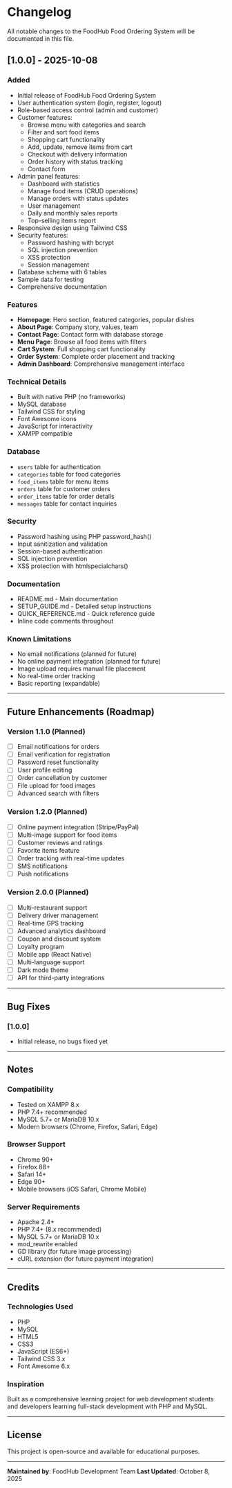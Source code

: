 # Changelog

All notable changes to the FoodHub Food Ordering System will be documented in this file.

## [1.0.0] - 2025-10-08

### Added
- Initial release of FoodHub Food Ordering System
- User authentication system (login, register, logout)
- Role-based access control (admin and customer)
- Customer features:
  - Browse menu with categories and search
  - Filter and sort food items
  - Shopping cart functionality
  - Add, update, remove items from cart
  - Checkout with delivery information
  - Order history with status tracking
  - Contact form
- Admin panel features:
  - Dashboard with statistics
  - Manage food items (CRUD operations)
  - Manage orders with status updates
  - User management
  - Daily and monthly sales reports
  - Top-selling items report
- Responsive design using Tailwind CSS
- Security features:
  - Password hashing with bcrypt
  - SQL injection prevention
  - XSS protection
  - Session management
- Database schema with 6 tables
- Sample data for testing
- Comprehensive documentation

### Features
- **Homepage**: Hero section, featured categories, popular dishes
- **About Page**: Company story, values, team
- **Contact Page**: Contact form with database storage
- **Menu Page**: Browse all food items with filters
- **Cart System**: Full shopping cart functionality
- **Order System**: Complete order placement and tracking
- **Admin Dashboard**: Comprehensive management interface

### Technical Details
- Built with native PHP (no frameworks)
- MySQL database
- Tailwind CSS for styling
- Font Awesome icons
- JavaScript for interactivity
- XAMPP compatible

### Database
- `users` table for authentication
- `categories` table for food categories
- `food_items` table for menu items
- `orders` table for customer orders
- `order_items` table for order details
- `messages` table for contact inquiries

### Security
- Password hashing using PHP password_hash()
- Input sanitization and validation
- Session-based authentication
- SQL injection prevention
- XSS protection with htmlspecialchars()

### Documentation
- README.md - Main documentation
- SETUP_GUIDE.md - Detailed setup instructions
- QUICK_REFERENCE.md - Quick reference guide
- Inline code comments throughout

### Known Limitations
- No email notifications (planned for future)
- No online payment integration (planned for future)
- Image upload requires manual file placement
- No real-time order tracking
- Basic reporting (expandable)

---

## Future Enhancements (Roadmap)

### Version 1.1.0 (Planned)
- [ ] Email notifications for orders
- [ ] Email verification for registration
- [ ] Password reset functionality
- [ ] User profile editing
- [ ] Order cancellation by customer
- [ ] File upload for food images
- [ ] Advanced search with filters

### Version 1.2.0 (Planned)
- [ ] Online payment integration (Stripe/PayPal)
- [ ] Multi-image support for food items
- [ ] Customer reviews and ratings
- [ ] Favorite items feature
- [ ] Order tracking with real-time updates
- [ ] SMS notifications
- [ ] Push notifications

### Version 2.0.0 (Planned)
- [ ] Multi-restaurant support
- [ ] Delivery driver management
- [ ] Real-time GPS tracking
- [ ] Advanced analytics dashboard
- [ ] Coupon and discount system
- [ ] Loyalty program
- [ ] Mobile app (React Native)
- [ ] Multi-language support
- [ ] Dark mode theme
- [ ] API for third-party integrations

---

## Bug Fixes

### [1.0.0]
- Initial release, no bugs fixed yet

---

## Notes

### Compatibility
- Tested on XAMPP 8.x
- PHP 7.4+ recommended
- MySQL 5.7+ or MariaDB 10.x
- Modern browsers (Chrome, Firefox, Safari, Edge)

### Browser Support
- Chrome 90+
- Firefox 88+
- Safari 14+
- Edge 90+
- Mobile browsers (iOS Safari, Chrome Mobile)

### Server Requirements
- Apache 2.4+
- PHP 7.4+ (8.x recommended)
- MySQL 5.7+ or MariaDB 10.x
- mod_rewrite enabled
- GD library (for future image processing)
- cURL extension (for future payment integration)

---

## Credits

### Technologies Used
- PHP
- MySQL
- HTML5
- CSS3
- JavaScript (ES6+)
- Tailwind CSS 3.x
- Font Awesome 6.x

### Inspiration
Built as a comprehensive learning project for web development students and developers learning full-stack development with PHP and MySQL.

---

## License

This project is open-source and available for educational purposes.

---

**Maintained by**: FoodHub Development Team
**Last Updated**: October 8, 2025
